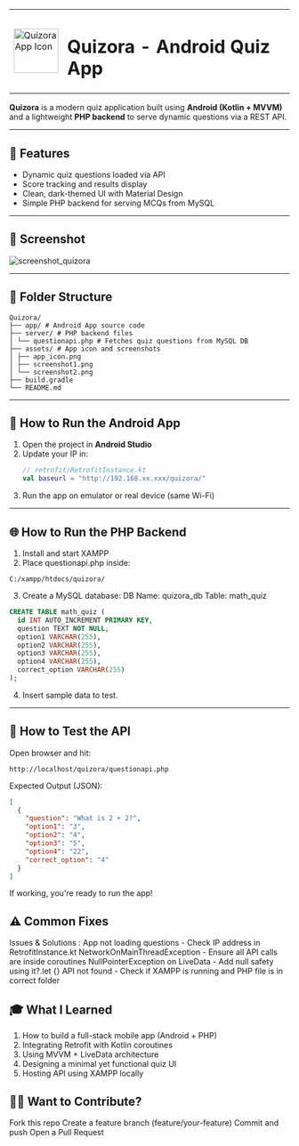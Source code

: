 <table>
  <tr>
    <td><img src="https://github.com/user-attachments/assets/f66d8e40-42af-42c2-be33-d9975d7db49f" alt="Quizora App Icon" width="80" height="80"/></td>
    <td><h1>Quizora - Android Quiz App</h1></td>
  </tr>
</table>

**Quizora** is a modern quiz application built using **Android (Kotlin + MVVM)** and a lightweight **PHP backend** to serve dynamic questions via a REST API.

---

## 🚀 Features

- Dynamic quiz questions loaded via API
- Score tracking and results display
- Clean, dark-themed UI with Material Design
- Simple PHP backend for serving MCQs from MySQL

---

## 📸 Screenshot

![screenshot_quizora](https://github.com/user-attachments/assets/b256cf73-39cb-42c0-9d4b-6b2949d3ad46)


---

## 📁 Folder Structure

```
Quizora/
├── app/ # Android App source code
├── server/ # PHP backend files
│ └── questionapi.php # Fetches quiz questions from MySQL DB
├── assets/ # App icon and screenshots
│ ├── app_icon.png
│ ├── screenshot1.png
│ └── screenshot2.png
├── build.gradle
└── README.md
```
---

## 📱 How to Run the Android App

1. Open the project in **Android Studio**
2. Update your IP in:
   ```kotlin
   // retrofit/RetrofitInstance.kt
   val baseurl = "http://192.168.xx.xxx/quizora/"
   ```
3. Run the app on emulator or real device (same Wi-Fi)

---

## 🌐 How to Run the PHP Backend

1. Install and start XAMPP
2. Place questionapi.php inside:
```
C:/xampp/htdocs/quizora/
```
3. Create a MySQL database:
DB Name: quizora_db
Table: math_quiz

```sql
CREATE TABLE math_quiz (
  id INT AUTO_INCREMENT PRIMARY KEY,
  question TEXT NOT NULL,
  option1 VARCHAR(255),
  option2 VARCHAR(255),
  option3 VARCHAR(255),
  option4 VARCHAR(255),
  correct_option VARCHAR(255)
);
```
4. Insert sample data to test.

---

## 📡 How to Test the API
Open browser and hit:
```
http://localhost/quizora/questionapi.php
```
Expected Output (JSON):

```json
[
  {
    "question": "What is 2 + 2?",
    "option1": "3",
    "option2": "4",
    "option3": "5",
    "option4": "22",
    "correct_option": "4"
  }
]
```
If working, you're ready to run the app!

## ⚠️ Common Fixes
Issues	& Solutions :
App not loading questions -	Check IP address in RetrofitInstance.kt
NetworkOnMainThreadException - Ensure all API calls are inside coroutines
NullPointerException on LiveData - Add null safety using it?.let {}
API not found	- Check if XAMPP is running and PHP file is in correct folder

## 🎓 What I Learned
1. How to build a full-stack mobile app (Android + PHP)
2. Integrating Retrofit with Kotlin coroutines
3. Using MVVM + LiveData architecture
4. Designing a minimal yet functional quiz UI
5. Hosting API using XAMPP locally

## 🙋‍♂️ Want to Contribute?
Fork this repo
Create a feature branch (feature/your-feature)
Commit and push
Open a Pull Request
